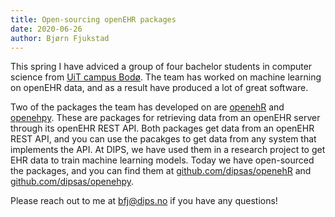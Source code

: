```yaml
---
title: Open-sourcing openEHR packages
date: 2020-06-26
author: Bjørn Fjukstad
---
```


This spring I have adviced a group of four bachelor students in computer science
from [UiT campus Bodø](https://uit.no/sted/bodo?sted=190772). The team has
worked on machine learning on openEHR data, and as a result have produced a lot
of great software.

Two of the packages the team has developed on are
[openehR](https://github.com/dipsas/openehR) and
[openehpy](https://github.com/dipsas/openehpy).
These are packages for retrieving data from an openEHR server through its
openEHR REST API. Both packages get data from an openEHR REST API, and you can
use the pacakges to get data from any system that implements the API. At DIPS,
we have used them in a research project to get EHR data to train machine
learning models. Today we have open-sourced the packages, and you can find them
at [github.com/dipsas/openehR](https://github.com/dipsas/openehR) and
[github.com/dipsas/openehpy](https://github.com/dipsas/openehpy).

Please reach out to me at [bfj@dips.no](mailto:bfj@dips.no) if you have any
questions!
